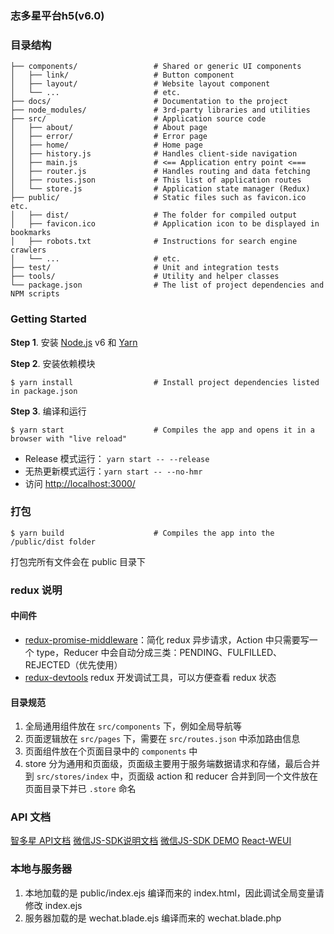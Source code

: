 ### 志多星平台h5(v6.0)

### 目录结构

```shell
├── components/                 # Shared or generic UI components
│   ├── link/                   # Button component
│   ├── layout/                 # Website layout component
│   └── ...                     # etc.
├── docs/                       # Documentation to the project
├── node_modules/               # 3rd-party libraries and utilities
├── src/                        # Application source code
│   ├── about/                  # About page
│   ├── error/                  # Error page
│   ├── home/                   # Home page
│   ├── history.js              # Handles client-side navigation
│   ├── main.js                 # <== Application entry point <===
│   ├── router.js               # Handles routing and data fetching
│   ├── routes.json             # This list of application routes
│   └── store.js                # Application state manager (Redux)
├── public/                     # Static files such as favicon.ico etc.
│   ├── dist/                   # The folder for compiled output
│   ├── favicon.ico             # Application icon to be displayed in bookmarks
│   ├── robots.txt              # Instructions for search engine crawlers
│   └── ...                     # etc.
├── test/                       # Unit and integration tests
├── tools/                      # Utility and helper classes
└── package.json                # The list of project dependencies and NPM scripts
```


### Getting Started

**Step 1**. 安装 [Node.js](https://nodejs.org/) v6 和
[Yarn](https://yarnpkg.com/)

**Step 2**. 安装依赖模块

```shell
$ yarn install                  # Install project dependencies listed in package.json
```


**Step 3**. 编译和运行

```shell
$ yarn start                    # Compiles the app and opens it in a browser with "live reload"
```

* Release 模式运行： `yarn start -- --release`
* 无热更新模式运行：`yarn start -- --no-hmr`
* 访问 [http://localhost:3000/](http://localhost:3000/)


### 打包

```shell
$ yarn build                    # Compiles the app into the /public/dist folder
```
打包完所有文件会在 public 目录下


### redux 说明

#### 中间件

* [redux-promise-middleware](https://github.com/pburtchaell/redux-promise-middleware)：简化 redux 异步请求，Action 中只需要写一个 type，Reducer 中会自动分成三类：PENDING、FULFILLED、REJECTED（优先使用）
* [redux-devtools](https://github.com/gaearon/redux-devtools) redux 开发调试工具，可以方便查看 redux 状态

#### 目录规范

1. 全局通用组件放在 `src/components` 下，例如全局导航等
2. 页面逻辑放在 `src/pages` 下，需要在 `src/routes.json` 中添加路由信息
3. 页面组件放在个页面目录中的 `components` 中
4. store 分为通用和页面级，页面级主要用于服务端数据请求和存储，最后合并到 `src/stores/index` 中，页面级 action 和 reducer 合并到同一个文件放在页面目录下并已 `.store` 命名


### API 文档

[智多星 API文档](https://www.zybuluo.com/lina/note/892990)
[微信JS-SDK说明文档](https://mp.weixin.qq.com/wiki?t=resource/res_main&id=mp1421141115)
[微信JS-SDK DEMO](http://203.195.235.76/jssdk/)
[React-WEUI](https://github.com/weui/react-weui/)


### 本地与服务器

1. 本地加载的是 public/index.ejs 编译而来的 index.html，因此调试全局变量请修改 index.ejs
2. 服务器加载的是 wechat.blade.ejs 编译而来的 wechat.blade.php

